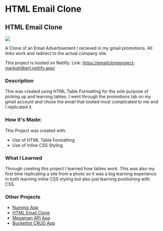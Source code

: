 # HTML Email Clone

<h2>HTML Email Clone</h2>

<img src="https://user-images.githubusercontent.com/84154978/139366602-39359c97-a516-48a1-84a7-b4f01faeaf54.gif" >

A Clone of an Email Advertisement I recieved in my gmail promotions. All links work and redirect to the actual company site.

This project is hosted on Netlify.
Link: https://emailcloneproject-markphilbert.netlify.app/

<h3>Description</h3>

This was created using HTML Table Formatting for the sole purpose of picking up and learning tables. I went through the promotions tab on my gmail account and chose the email that looked most complicated to me and I replicated it.

<h3>How It's Made:</h3>

This Project was created with: 
<ul>
<li>Use of HTML Table Formatting</li>
<li>Use of Inline CSS Styling</li>
</ul>

<h3>What I Learned</h3>

Through creating this project I learned how tables work. This was also my first time replicating a site from a photo so it was a big learning experience in both learning inline CSS styling but also just learning positioning with CSS.

<h3>Other Projects</h3>
<ul>
<li><a href="https://github.com/Markphilbert/numinix">Numinix App</a></li>
<li><a href="https://github.com/Markphilbert/ShoesOverflow">HTML Email Clone</a></li>
<li><a href="https://github.com/Markphilbert/megamanApiApp">Megaman API App</a></li>
<li><a href="https://github.com/Markphilbert/bucketlist">Bucketlist CRUD App</a></li>
</ul>
